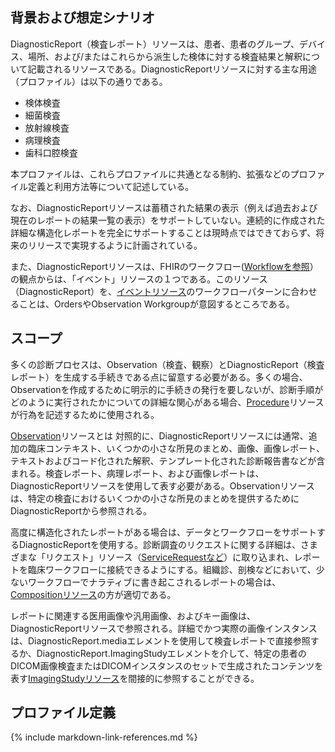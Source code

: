 ## 背景および想定シナリオ

DiagnosticReport（検査レポート）リソースは、患者、患者のグループ、デバイス、場所、および/またはこれらから派生した検体に対する検査結果と解釈について記載されるリソースである。DiagnosticReportリソースに対する主な用途（プロファイル）は以下の通りである。

- 検体検査
- 細菌検査
- 放射線検査
- 病理検査
- 歯科口腔検査

本プロファイルは、これらプロファイルに共通となる制約、拡張などのプロファイル定義と利用方法等について記述している。

なお、DiagnosticReportリソースは蓄積された結果の表示（例えば過去および現在のレポートの結果一覧の表示）をサポートしていない。連続的に作成された詳細な構造化レポートを完全にサポートすることは現時点ではできておらず、将来のリリースで実現するように計画されている。

また、DiagnosticReportリソースは、FHIRのワークフロー([Workflowを参照](https://www.hl7.org/fhir/R4B/workflow.html)）の観点からは、「イベント」リソースの１つである。このリソース（DiagnosticReport）を、[イベントリソース](https://www.hl7.org/fhir/R4B/workflow.html#event)のワークフローパターンに合わせることは、OrdersやObservation Workgroupが意図するところである。

## スコープ
多くの診断プロセスは、Observation（検査、観察）とDiagnosticReport（検査レポート）を生成する手続きである点に留意する必要がある。多くの場合、Observationを作成するために明示的に手続きの発行を要しないが、診断手順がどのように実行されたかについての詳細な関心がある場合、[Procedure](https://www.hl7.org/fhir/R4B/procedure.html)リソースが行為を記述するために使用される。

[Observation](https://www.hl7.org/fhir/R4B/observation.html)リソースとは 対照的に、DiagnosticReportリソースには通常、追加の臨床コンテキスト、いくつかの小さな所見のまとめ、画像、画像レポート、テキストおよびコード化された解釈、テンプレート化された診断報告書などが含まれる。検査レポート、病理レポート、および画像レポートは、DiagnosticReportリソースを使用して表す必要がある。Observationリソースは、特定の検査におけるいくつかの小さな所見のまとめを提供するためにDiagnosticReportから参照される。

高度に構造化されたレポートがある場合は、データとワークフローをサポートするDiagnosticReportを使用する。診断調査のリクエストに関する詳細は、さまざまな「リクエスト」リソース（[ServiceRequestなど](https://www.hl7.org/fhir/R4B/servicerequest.html)）に取り込まれ、レポートを臨床ワークフローに接続できるようにする。組織診、剖検などにおいて、少ないワークフローでナラティブに書き起こされるレポートの場合は、[Compositionリソース](https://www.hl7.org/fhir/R4B/composition.html)の方が適切である。

レポートに関連する医用画像や汎用画像、およびキー画像は、DiagnosticReportリソースで参照される。詳細でかつ実際の画像インスタンスは、DiagnosticReport.mediaエレメントを使用して検査レポートで直接参照するか、DiagnosticReport.ImagingStudyエレメントを介して、特定の患者のDICOM画像検査またはDICOMインスタンスのセットで生成されたコンテンツを表す[ImagingStudyリソース](https://www.hl7.org/fhir/R4B/imagingstudy.html)を間接的に参照することができる。

## プロファイル定義

{% include markdown-link-references.md %}